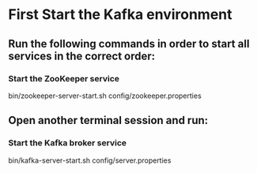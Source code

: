 # First Start the Kafka environment

## Run the following commands in order to start all services in the correct order:
### Start the ZooKeeper service
bin/zookeeper-server-start.sh config/zookeeper.properties

## Open another terminal session and run:
### Start the Kafka broker service
bin/kafka-server-start.sh config/server.properties